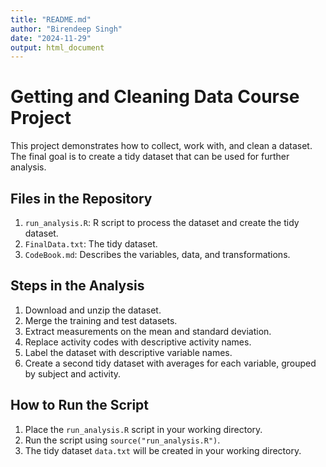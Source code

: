 ```yaml
---
title: "README.md"
author: "Birendeep Singh"
date: "2024-11-29"
output: html_document
---
```

# Getting and Cleaning Data Course Project

This project demonstrates how to collect, work with, and clean a dataset. The final goal is to create a tidy dataset that can be used for further analysis.

## Files in the Repository

1. `run_analysis.R`: R script to process the dataset and create the tidy dataset.
2. `FinalData.txt`: The tidy dataset.
3. `CodeBook.md`: Describes the variables, data, and transformations.

## Steps in the Analysis

1. Download and unzip the dataset.
2. Merge the training and test datasets.
3. Extract measurements on the mean and standard deviation.
4. Replace activity codes with descriptive activity names.
5. Label the dataset with descriptive variable names.
6. Create a second tidy dataset with averages for each variable, grouped by subject and activity.

## How to Run the Script

1. Place the `run_analysis.R` script in your working directory.
2. Run the script using `source("run_analysis.R")`.
3. The tidy dataset `data.txt` will be created in your working directory.

